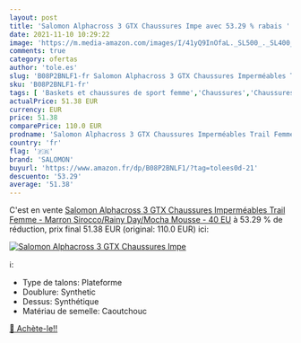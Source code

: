 ```yaml
---
layout: post
title: 'Salomon Alphacross 3 GTX Chaussures Impe avec 53.29 % rabais '
date: 2021-11-10 10:29:22
image: 'https://m.media-amazon.com/images/I/41yQ9InOfaL._SL500_._SL400_.jpg'
comments: true
category: ofertas
author: 'tole.es'
slug: 'B08P2BNLF1-fr Salomon Alphacross 3 GTX Chaussures Imperméables Trail...'
sku: 'B08P2BNLF1-fr'
tags: [ 'Baskets et chaussures de sport femme','Chaussures','Chaussures de running femme','Chaussures de sport femme','Chaussures de trail femme','Chaussures et Sacs','Chaussures femme','salomon', ]
actualPrice: 51.38 EUR
currency: EUR
price: 51.38
comparePrice: 110.0 EUR
prodname: 'Salomon Alphacross 3 GTX Chaussures Imperméables Trail Femme - Marron  Sirocco/Rainy Day/Mocha Mousse  - 40 EU'
country: 'fr'
flag: '🇫🇷'
brand: 'SALOMON'
buyurl: 'https://www.amazon.fr/dp/B08P2BNLF1/?tag=tolees0d-21'
descuento: '53.29'
average: '51.38'
---
```


C'est en vente [Salomon Alphacross 3 GTX Chaussures Imperméables Trail Femme - Marron  Sirocco/Rainy Day/Mocha Mousse  - 40 EU](https://www.amazon.fr/dp/B08P2BNLF1/?tag=tolees0d-21)  à  53.29 % de réduction, prix final  51.38 EUR (original: 110.0 EUR) ici:

[![Salomon Alphacross 3 GTX Chaussures Impe](https://m.media-amazon.com/images/I/41yQ9InOfaL._SL500_._SL400_.jpg)](https://www.amazon.fr/dp/B08P2BNLF1/?tag=tolees0d-21)

ℹ️:

- Type de talons: Plateforme
- Doublure: Synthetic
- Dessus: Synthétique
- Matériau de semelle: Caoutchouc

[🛒 Achète-le!!](https://www.amazon.fr/dp/B08P2BNLF1/?tag=tolees0d-21)
